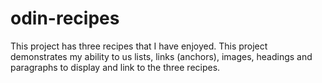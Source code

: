 # odin-recipes
This project has three recipes that I have enjoyed. This project
demonstrates my ability to us lists, links (anchors), images,
headings and paragraphs to display and link to the three recipes.